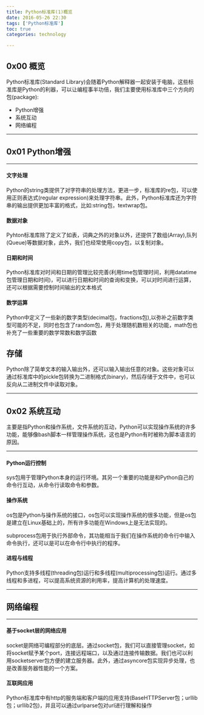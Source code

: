 ```yaml
---
title: Python标准库(1)概览
date: 2016-05-26 22:30
tags: ['Python标准库']
toc: true
categories: technology

---
```

## 0x00 概览
Python标准库(Standard Library)会随着Python解释器一起安装于电脑，这些标准库是Python的利器，可以让编程事半功倍，我们主要使用标准库中三个方向的包(package):

* Python增强
* 系统互动
* 网络编程

----
## 0x01 Python增强

----
#### 文字处理

Python的string类提供了对字符串的处理方法，更进一步，标准库的re包，可以使用正则表达式(regular expression)来处理字符串。此外，Python标准库还为字符串的输出提供更加丰富的格式，比如:string包，textwrap包。

#### 数据对象
Pyhton标准库除了定义了如表，词典之外的对象以外，还提供了数组(Array),队列(Queue)等数据对象，此外，我们也经常使用copy包，以复制对象。

#### 日期和时间

Python标准库对时间和日期的管理比较完善(利用time包管理时间，利用datatime包管理日期和时间)，可以进行日期和时间的查询和变换，可以对时间进行运算，还可以根据需要控制时间输出的文本格式

#### 数学运算
Python中定义了一些新的数字类型(decimal包，fractions包),以弥补之前数字类型可能的不足，同时也包含了random包，用于处理随机数相关的功能，math包也补充了一些重要的数学常数和数学函数

## 存储

Python除了简单文本的输入输出外，还可以输入输出任意的对象。这些对象可以通过标准库中的pickle包转换为二进制格式(binary)，然后存储于文件中，也可以反向从二进制文件中读取对象。

----
## 0x02 系统互动
主要是指Python和操作系统，文件系统的互动，Python可以实现操作系统的许多功能，能够像bash脚本一样管理操作系统，这也是Python有时被称为脚本语言的原因。

----
#### Python运行控制
sys包用于管理Python本身的运行环境。其另一个重要的功能是和Python自己的命令行互动，从命令行读取命令和参数。

#### 操作系统
os包是Python与操作系统的接口，os包可以实现操作系统的很多功能，但是os包是建立在Linux基础上的，所有许多功能在Windows上是无法实现的。

subprocess包用于执行外部命令，其功能相当于我们在操作系统的命令行中输入命令执行，还可以是可以在命令行中执行的程序。

#### 进程与线程
Python支持多线程(threading包)运行和多线程(multiprocessing包)运行。通过多线程和多进程，可以提高系统资源的利用率，提高计算机的处理速度。

----
## 网络编程
----
#### 基于socket层的网络应用
socket是网络可编程部分的底层。通过socket包，我们可以直接管理socket，如将socket赋予某个port，连接远程端口，以及通过连接传输数据。我们也可以利用socketserver包方便的建立服务器。此外，通过asyncore包实现异步处理，也是改善服务器性能的一个方案。

#### 互联网应用
Python标准库中有http的服务端和客户端的应用支持(BaseHTTPServer包；urllib包；urllib2包)，并且可以通过urlparse包对url进行理解和操作


